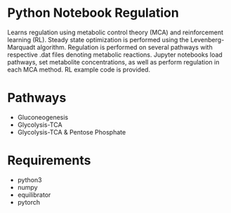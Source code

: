 # Python Notebook Regulation
Learns regulation using metabolic control theory (MCA) and reinforcement learning (RL). 
Steady state optimization is performed using the Levenberg-Marquadt algorithm. Regulation is performed on several pathways with respective .dat files denoting metabolic reactions. Jupyter notebooks load pathways, set metabolite concentrations, as well as perform regulation in each MCA method. RL example code is provided.


# Pathways

- Gluconeogenesis
- Glycolysis-TCA
- Glycolysis-TCA & Pentose Phosphate

# Requirements

- python3
- numpy
- equilibrator
- pytorch
